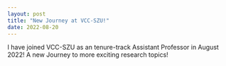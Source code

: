 ```yaml
---
layout: post
title: "New Journey at VCC-SZU!"
date: 2022-08-20
---
```


I have joined VCC-SZU as an tenure-track Assistant Professor in August 2022! A new Journey to more exciting research topics! 
